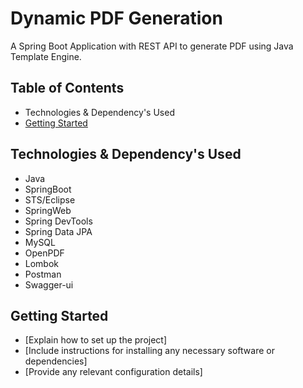 # Dynamic PDF Generation

A Spring Boot Application with REST API to generate PDF using Java Template
Engine.

## Table of Contents

- Technologies & Dependency's Used
- [Getting Started](#getting-started)


## Technologies & Dependency's Used

- Java
- SpringBoot
- STS/Eclipse
- SpringWeb
- Spring DevTools
- Spring Data JPA
- MySQL
- OpenPDF
- Lombok
- Postman
- Swagger-ui


## Getting Started

- [Explain how to set up the project]
- [Include instructions for installing any necessary software or dependencies]
- [Provide any relevant configuration details]



